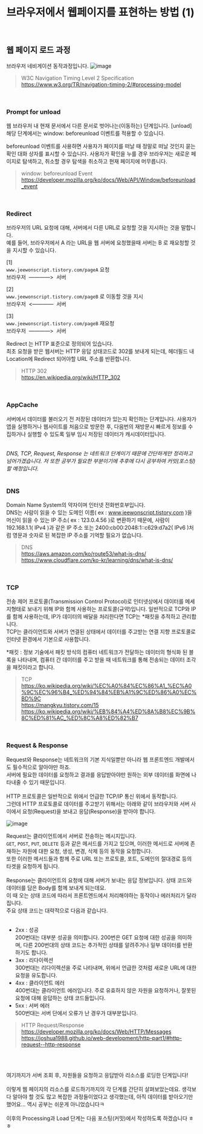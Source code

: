 
# 브라우저에서 웹페이지를 표현하는 방법 (1)
<br />

## 웹 페이지 로드 과정
브라우저 네비게이션 동작과정입니다.
![image](https://user-images.githubusercontent.com/60544994/120344711-cbcf2c80-c334-11eb-826d-131682be93f3.png)
<br />

> W3C Navigation Timing Level 2 Specification<br />https://www.w3.org/TR/navigation-timing-2/#processing-model
<br />

### Prompt for unload
웹 브라우저 내 현재 문서에서 다른 문서로 벗어나는(이동하는) 단계입니다. [unload]<br />
해당 단계에서는 window: beforeunload 이벤트를 적용할 수 있습니다.

beforeunload 이벤트를 사용하면 사용자가 페이지를 떠날 때 정말로 떠날 것인지 묻는 확인 대화 상자를 표시할 수 있습니다. 사용자가 확인을 누를 경우 브라우저는 새로운 페이지로 탐색하고, 취소할 경우 탐색을 취소하고 현재 페이지에 머무릅니다.
> window: beforeunload Event<br />https://developer.mozilla.org/ko/docs/Web/API/Window/beforeunload_event
<br />

### Redirect
브라우저의 URL 요청에 대해, 서버에서 다른 URL로 요청할 것을 지시하는 것을 말합니다.<br />
예를 들어, 브라우저에서 A 라는 URL을 웹 서버에 요청했을때 서버는 B 로 재요청할 것을 지시할 수 있습니다.

[1]<br />
`www.jeewonscript.tistory.com/pageA` 요청<br />
브라우저&nbsp; ————>  &nbsp;서버

[2]<br />
`www.jeewonscript.tistory.com/pageB` 로 이동할 것을 지시<br />
브라우저&nbsp; <————  &nbsp;서버

[3]<br />
`www.jeewonscript.tistory.com/pageB` 재요청<br />
브라우저&nbsp; ————>  &nbsp;서버
<br />

Redirect 는 HTTP 표준으로 정의되어 있습니다.<br />
최초 요청을 받은 웹서버는 HTTP 응답 상태코드로 302를 보내게 되는데, 헤더필드 내 Location에 Redirect 되어야할 URL 주소를 반환합니다.
> HTTP 302<br />https://en.wikipedia.org/wiki/HTTP_302
<br />

### AppCache
서버에서 데이터를 불러오기 전 저장된 데이터가 있는지 확인하는 단계입니다.
사용자가 앱을 실행하거나 웹사이트를 처음으로 방문한 후, 다음번의 재방문시 빠르게 정보를 수집하거나 실행할 수 있도록 일부 임시 저장된 데이터가 캐시데이터입니다.
<br />
<br />

*DNS, TCP, Request, Response 는 네트워크 단계이기 때문에 간단하게만 정리하고 넘어가겠습니다. 저 또한 공부가 필요한 부분이기에 추후에 다시 공부하여 커밋(포스팅) 할 예정입니다.*
<br />
<br />

### DNS
Domain Name System의 약자이며 인터넷 전화번호부입니다.<br />
DNS는 사람이 읽을 수 있는 도메인 이름( ex : www.jeewonscript.tistory.com )을 머신이 읽을 수 있는 IP 주소( ex : 123.0.4.56 )로 변환하기 때문에, 사람이 192.168.1.1( IPv4 )과 같은 IP 주소 또는 2400:cb00:2048:1::c629:d7a2( IPv6 )처럼 영문과 숫자로 된 복잡한 IP 주소를 기억할 필요가 없습니다.<br />
> DNS<br />https://aws.amazon.com/ko/route53/what-is-dns/<br />https://www.cloudflare.com/ko-kr/learning/dns/what-is-dns/
<br />

### TCP
전송 제어 프로토콜(Transmission Control Protocol)로 인터넷상에서 데이터를 메세지형태로 보내기 위해 IP와 함께 사용하는 프로토콜(규약)입니다. 일반적으로 TCP와 IP를 함께 사용하는데, IP가 데이터의 배달을 처리한다면 TCP는 *패킷을 추적하고 관리합니다.<br />
TCP는 클라이언트와 서버가 연결된 상태에서 데이터를 주고받는 연결 지향 프로토콜로 인터넷 환경에서 기본으로 사용합니다.<br />

*패킷 : 정보 기술에서 패킷 방식의 컴퓨터 네트워크가 전달하는 데이터의 형식화 된 블록을 나타내며, 컴퓨터 간 데이터를 주고 받을 때 네트워크를 통해 전송되는 데이터 조각을 패킷이라고 합니다.

> TCP<br />https://ko.wikipedia.org/wiki/%EC%A0%84%EC%86%A1_%EC%A0%9C%EC%96%B4_%ED%94%84%EB%A1%9C%ED%86%A0%EC%BD%9C<br />https://mangkyu.tistory.com/15<br />https://ko.wikipedia.org/wiki/%EB%84%A4%ED%8A%B8%EC%9B%8C%ED%81%AC_%ED%8C%A8%ED%82%B7
<br />

### Request & Response
Request와 Response는 네트워크의 기본 지식일뿐만 아니라 웹 프론트엔드 개발에서도 필수적으로 알아야만 하죠.  
서버에 필요한 데이터를 요청하고 결과를 응답받아야만 원하는 외부 데이터를 화면에 나타내줄 수 있기 때문입니다.  
<br />
HTTP 프로토콜은 일반적으로 위에서 언급한 TCP/IP 통신 위에서 동작합니다.  
그런데 HTTP 프로토콜로 데이터를 주고받기 위해서는 아래와 같이 브라우저와 서버 사이에서 요청(Request)을 보내고 응답(Response)을 받아야 합니다.

![image](https://user-images.githubusercontent.com/60544994/120489666-c7694900-c3f2-11eb-9321-323c977d29f3.png)
<br />
  
Request는 클라이언트에서 서버로 전송하는 메시지입니다.  
`GET`, `POST`, `PUT`, `DELETE` 등과 같은 메서드를 가지고 있으며, 이러한 메서드로 서버에 존재하는 자원에 대한 요청, 생성, 변경, 삭제 등의 동작을 요청합니다.  
또한 이러한 메서드들과 함께 주로 URL 또는 프로토콜, 포트, 도메인의 절대경로 등의 타겟을 요청하게 됩니다.  
<br />
Response는 클라이언트의 요청에 대해 서버가 보내는 응답 정보입니다. 상태 코드와 데이터를 담은 Body를 함께 보내게 되는데요.  
이 때 오는 상태 코드에 따라서 프론트엔드에서 처리해야하는 동작이나 에러처리가 달라집니다.  
주요 상태 코드는 대략적으로 다음과 같습니다.  
<br />
-   2xx : 성공  
    200번대는 대부분 성공을 의미합니다. 200번은 GET 요청에 대한 성공을 의미하며, 다른 200번대의 상태 코드는 추가적인 상태를 알려주거나 일부 데이터를 반환하기도 합니다.
-   3xx : 리다이렉션  
    300번대는 리다이렉션을 주로 나타내며, 위에서 언급한 것처럼 새로운 URL에 대한 요청을 유도합니다.
-   4xx : 클라이언트 에러  
    400번대는 클라이언트 에러입니다. 주로 유효하지 않은 자원을 요청하거나, 잘못된 요청에 대해 응답하는 상태 코드들입니다.
-   5xx : 서버 에러  
    500번대는 서버 단에서 오류가 난 경우가 대부분입니다.

> HTTP Request/Response<br />https://developer.mozilla.org/ko/docs/Web/HTTP/Messages<br />https://joshua1988.github.io/web-development/http-part1/#http-request--http-response

<br /><br />

여기까지가 서버 조회 후, 자원들을 요청하고 응답받아 리소스를 로딩한 단계입니다!  
<br />
이렇게 웹 페이지의 리소스를 로드하기까지의 각 단계를 간단히 살펴보았는데요. 생각보다 알아야 할 것도 많고 복잡한 과정들이었다고 생각했는데, 아직 데이터를 받아오기만 했어요... 역시 공부는 쉬운게 아니었습니다ㅋ  
<br />
이후의 Processing과 Load 단계는 다음 포스팅(커밋)에서 작성하도록 하겠습니다 ㅎㅎ
